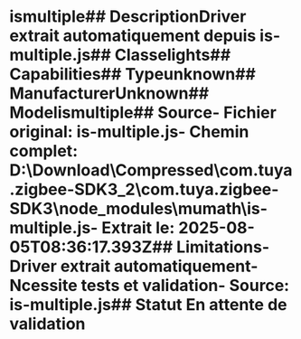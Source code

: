 # ismultiple##  DescriptionDriver extrait automatiquement depuis is-multiple.js##  Classelights##  Capabilities##  Typeunknown##  ManufacturerUnknown##  Modelismultiple##  Source- **Fichier original**: is-multiple.js- **Chemin complet**: D:\Download\Compressed\com.tuya.zigbee-SDK3_2\com.tuya.zigbee-SDK3\node_modules\mumath\is-multiple.js- **Extrait le**: 2025-08-05T08:36:17.393Z##  Limitations- Driver extrait automatiquement- Ncessite tests et validation- Source: is-multiple.js##  Statut En attente de validation